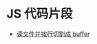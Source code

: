 JS 代码片段
================

* [读文件并按行切割成 buffer](https://github.com/Chunlin-Li/my-js-snippet/tree/master/libs/split-to-line)